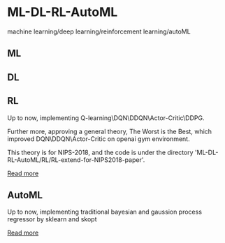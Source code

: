 # ML-DL-RL-AutoML
machine learning/deep learning/reinforcement learning/autoML

## ML

## DL

## RL
Up to now, implementing Q-learning\DQN\DDQN\Actor-Critic\DDPG.

Further more, approving a general theory, The Worst is the Best, which improved DQN\DDQN\Actor-Critic on openai gym environment.

This theory is for NIPS-2018, and the code is under the directory 'ML-DL-RL-AutoML/RL/RL-extend-for-NIPS2018-paper'.

[Read more](./RL/README.md)

## AutoML
Up to now, implementing traditional bayesian and gaussion process regressor by sklearn and skopt

[Read more](./autoML/README.md)

